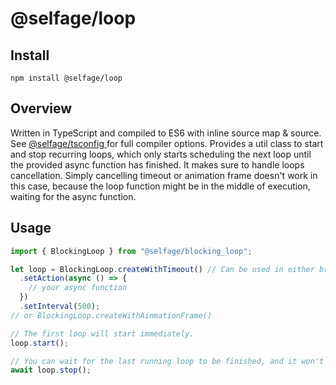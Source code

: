 # @selfage/loop

## Install

`npm install @selfage/loop`

## Overview

Written in TypeScript and compiled to ES6 with inline source map & source. See [@selfage/tsconfig ](https://www.npmjs.com/package/@selfage/tsconfig) for full compiler options. Provides a util class to start and stop recurring loops, which only starts scheduling the next loop until the provided async function has finished. It makes sure to handle loops cancellation. Simply cancelling timeout or animation frame doesn't work in this case, because the loop function might be in the middle of execution, waiting for the async function.

## Usage

```TypeScript
import { BlockingLoop } from "@selfage/blocking_loop";

let loop = BlockingLoop.createWithTimeout() // Can be used in either browser or Nodejs environment.
  .setAction(async () => {
    // your async function
  })
  .setInterval(500);
// or BlockingLoop.createWithAinmationFrame()

// The first loop will start immediately.
loop.start();

// You can wait for the last running loop to be finished, and it won't schedule a new loop.
await loop.stop();
```
